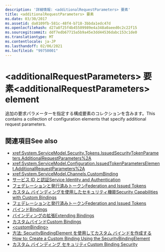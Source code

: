 ```yaml
---
description: '詳細情報: <additionalRequestParameters> 要素'
title: <additionalRequestParameters> 要素
ms.date: 03/30/2017
ms.assetid: da8109fb-581c-48f4-b718-3bbda1edc47d
ms.openlocfilehash: d27a8f25f4b45509989e4a348a0aeed0c2c22f15
ms.sourcegitcommit: ddf7edb67715a5b9a45e3dd44536dabc153c1de0
ms.translationtype: MT
ms.contentlocale: ja-JP
ms.lasthandoff: 02/06/2021
ms.locfileid: "99750001"
---
```

# <a name="additionalrequestparameters-element"></a><span data-ttu-id="44f3f-103">\<additionalRequestParameters> 要素</span><span class="sxs-lookup"><span data-stu-id="44f3f-103">\<additionalRequestParameters> element</span></span>

<span data-ttu-id="44f3f-104">追加の要求パラメーターを指定する構成要素のコレクションを含みます。</span><span class="sxs-lookup"><span data-stu-id="44f3f-104">This contains a collection of configuration elements that specify additional request parameters.</span></span>  
  
## <a name="see-also"></a><span data-ttu-id="44f3f-105">関連項目</span><span class="sxs-lookup"><span data-stu-id="44f3f-105">See also</span></span>

- <xref:System.ServiceModel.Security.Tokens.IssuedSecurityTokenParameters.AdditionalRequestParameters%2A>
- <xref:System.ServiceModel.Configuration.IssuedTokenParametersElement.AdditionalRequestParameters%2A>
- <xref:System.ServiceModel.Channels.CustomBinding>
- [<span data-ttu-id="44f3f-106">サービス ID と認証</span><span class="sxs-lookup"><span data-stu-id="44f3f-106">Service Identity and Authentication</span></span>](../../../wcf/feature-details/service-identity-and-authentication.md)
- [<span data-ttu-id="44f3f-107">フェデレーションと発行済みトークン</span><span class="sxs-lookup"><span data-stu-id="44f3f-107">Federation and Issued Tokens</span></span>](../../../wcf/feature-details/federation-and-issued-tokens.md)
- [<span data-ttu-id="44f3f-108">カスタム バインディングを使用したセキュリティ機能</span><span class="sxs-lookup"><span data-stu-id="44f3f-108">Security Capabilities with Custom Bindings</span></span>](../../../wcf/feature-details/security-capabilities-with-custom-bindings.md)
- [<span data-ttu-id="44f3f-109">フェデレーションと発行済みトークン</span><span class="sxs-lookup"><span data-stu-id="44f3f-109">Federation and Issued Tokens</span></span>](../../../wcf/feature-details/federation-and-issued-tokens.md)
- [<span data-ttu-id="44f3f-110">バインド</span><span class="sxs-lookup"><span data-stu-id="44f3f-110">Bindings</span></span>](../../../wcf/bindings.md)
- [<span data-ttu-id="44f3f-111">バインディングの拡張</span><span class="sxs-lookup"><span data-stu-id="44f3f-111">Extending Bindings</span></span>](../../../wcf/extending/extending-bindings.md)
- [<span data-ttu-id="44f3f-112">カスタムバインド</span><span class="sxs-lookup"><span data-stu-id="44f3f-112">Custom Bindings</span></span>](../../../wcf/extending/custom-bindings.md)
- [\<customBinding>](custombinding.md)
- [<span data-ttu-id="44f3f-113">方法: SecurityBindingElement を使用してカスタム バインドを作成する</span><span class="sxs-lookup"><span data-stu-id="44f3f-113">How to: Create a Custom Binding Using the SecurityBindingElement</span></span>](../../../wcf/feature-details/how-to-create-a-custom-binding-using-the-securitybindingelement.md)
- [<span data-ttu-id="44f3f-114">カスタム バインディング セキュリティ</span><span class="sxs-lookup"><span data-stu-id="44f3f-114">Custom Binding Security</span></span>](../../../wcf/samples/custom-binding-security.md)
